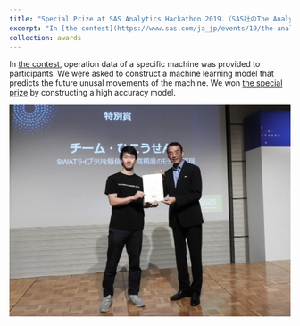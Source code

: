 ```yaml
---
title: "Special Prize at SAS Analytics Hackathon 2019.（SAS社のThe Analytics Hackathon 2019にて特別賞）"
excerpt: "In [the contest](https://www.sas.com/ja_jp/events/19/the-analytics-hackathon.html#agenda.html), operation data of a specific machine was provided to participants. We were asked to construct a machine learning model that predicts the future unusal movements of the machine. We won [the special prize](https://enterprisezine.jp/article/detail/12209?p=2) by constructing a high accuracy model. <br/><img src='/images/Sas_表彰式_写真.webp'>"
collection: awards
---
```


In [the contest](https://www.sas.com/ja_jp/events/19/the-analytics-hackathon.html#agenda.html), operation data of a specific machine was provided to participants. We were asked to construct a machine learning model that predicts the future unusal movements of the machine. We won [the special prize](https://enterprisezine.jp/article/detail/12209?p=2) by constructing a high accuracy model. 

<img src='/images/Sas_表彰式_写真.webp'>